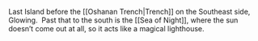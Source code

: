 Last Island before the [[Oshanan Trench|Trench]] on the Southeast side, Glowing.  Past that to the south is the [[Sea of Night]], where the sun doesn’t come out at all, so it acts like a magical lighthouse.